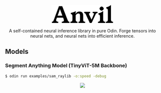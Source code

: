 
<p align="center">
  <img width="200px" src="assets/anvil.webp" />
</p>

<p align="center">
  A self-contained neural inference library in pure Odin. Forge tensors into neural nets, and neural nets into efficient inference.
</p>

## Models
### Segment Anything Model (TinyViT-5M Backbone)

```bash
$ odin run examples/sam_raylib -o:speed -debug
```
<p align="center">
  <img width="90%" src="assets/sam.gif" />
</p>